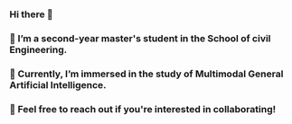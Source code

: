 ### Hi there 👋
### 🔭 I’m a second-year master's student in the School of civil Engineering.
### 🌱 Currently, I’m immersed in the study of Multimodal General Artificial Intelligence.
### 👯 Feel free to reach out if you're interested in collaborating!


<!--
**HubingLion/HubingLion** is a ✨ _special_ ✨ repository because its `README.md` (this file) appears on your GitHub profile.

Here are some ideas to get you started:

- 🔭 I’m currently working on Southeast University
- 🌱 I’m currently learning Multimodal General Artificial Intelligence
- 👯 I’m looking to collaborate on Multimodal General Artificial Intelligence
- 🤔 I’m looking for help with ...
- 💬 Ask me about ...
- 📫 How to reach me: ...
- 😄 Pronouns: ...
- ⚡ Fun fact: ...
-->
